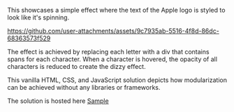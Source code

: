 This showcases a simple effect where the text of the Apple logo is styled to look like it's spinning.



https://github.com/user-attachments/assets/9c7935ab-5516-4f8d-86dc-68363573f529



The effect is achieved by replacing each letter with a div that contains spans for each character. When a character is hovered, the opacity of all characters is reduced to create the dizzy effect.

This vanilla HTML, CSS, and JavaScript solution depicts how modularization can be achieved without any libraries or frameworks.

The solution is hosted here [Sample](https://css-dizzy-hover-animation.vercel.app/)


